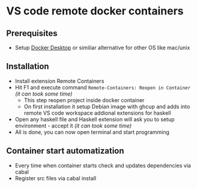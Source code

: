 # VS code remote docker containers

## Prerequisites
- Setup [Docker Desktop](https://www.docker.com/products/docker-desktop/) or similiar alternative for other OS like mac/unix

## Installation
- Install extension Remote Containers
- Hit F1 and execute command `Remote-Containers: Reopen in Container` *(it can took some time)*
  - This step reopen project inside docker container
  - On first installation it setup Debian image with ghcup and adds into remote VS code workspace addional extensions for haskell
- Open any haskell file and Haskell extension will ask you to setup environment - accept it *(it can took some time)*
- All is done, you can now open terminal and start programming

## Container start automatization
- Every time when container starts check and updates dependencies via cabal
- Register src files via cabal install